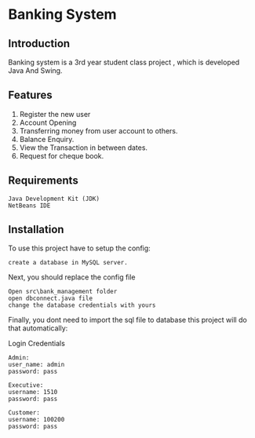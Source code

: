 # Banking System



## Introduction

Banking system is a 3rd year student class project , which is developed Java And Swing.

## Features
1. Register the new user
2. Account Opening
3. Transferring money from user account to others.
4. Balance Enquiry.
5. View the Transaction in between dates.
6. Request for cheque book.

## Requirements

    Java Development Kit (JDK)
    NetBeans IDE

## Installation

To use this project have to setup the config:

   
    create a database in MySQL server.
    

Next, you should replace the config file

    Open src\bank_management folder
    open dbconnect.java file
    change the database credentials with yours

Finally, you dont need to import the sql file to database this project will do that automatically:

Login Credentials

    Admin:
    user_name: admin
    password: pass
    
    Executive:
    username: 1510
    password: pass
    
    Customer:
    username: 100200
    password: pass

